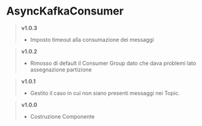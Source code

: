 # AsyncKafkaConsumer

> **v1.0.3**
>	* Imposto timeout alla consumazione dei messaggi

> **v1.0.2**
>	* Rimosso di default il Consumer Group dato che dava problemi lato assegnazione partizione

> **v1.0.1**
>	* Gestito il caso in cui non siano presenti messaggi nei Topic.

> **v1.0.0**
>	* Costruzione Componente
